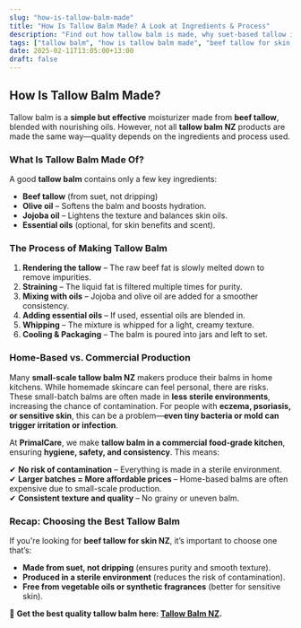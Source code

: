 ```yaml
---
slug: "how-is-tallow-balm-made"
title: "How Is Tallow Balm Made? A Look at Ingredients & Process"
description: "Find out how tallow balm is made, why suet-based tallow is better, and how PrimalCare ensures a safer, more effective product."
tags: ["tallow balm", "how is tallow balm made", "beef tallow for skin NZ"]
date: 2025-02-11T13:05:00+13:00
draft: false
---
```


## How Is Tallow Balm Made?  

Tallow balm is a **simple but effective** moisturizer made from **beef tallow**, blended with nourishing oils. However, not all **tallow balm NZ** products are made the same way—quality depends on the ingredients and process used.  

### What Is Tallow Balm Made Of?  

A good **tallow balm** contains only a few key ingredients:  

- **Beef tallow** (from suet, not dripping)  
- **Olive oil** – Softens the balm and boosts hydration.  
- **Jojoba oil** – Lightens the texture and balances skin oils.  
- **Essential oils** (optional, for skin benefits and scent).  

### The Process of Making Tallow Balm  

1. **Rendering the tallow** – The raw beef fat is slowly melted down to remove impurities.  
2. **Straining** – The liquid fat is filtered multiple times for purity.  
3. **Mixing with oils** – Jojoba and olive oil are added for a smoother consistency.  
4. **Adding essential oils** – If used, essential oils are blended in.  
5. **Whipping** – The mixture is whipped for a light, creamy texture.  
6. **Cooling & Packaging** – The balm is poured into jars and left to set.  

### Home-Based vs. Commercial Production  

Many **small-scale tallow balm NZ** makers produce their balms in home kitchens. While homemade skincare can feel personal, there are risks. These small-batch balms are often made in **less sterile environments**, increasing the chance of contamination. For people with **eczema, psoriasis, or sensitive skin**, this can be a problem—**even tiny bacteria or mold can trigger irritation or infection**.  

At **PrimalCare**, we make **tallow balm in a commercial food-grade kitchen**, ensuring **hygiene, safety, and consistency**. This means:  

✔ **No risk of contamination** – Everything is made in a sterile environment.  
✔ **Larger batches = More affordable prices** – Home-based balms are often expensive due to small-scale production.  
✔ **Consistent texture and quality** – No grainy or uneven balm.  

### Recap: Choosing the Best Tallow Balm  

If you're looking for **beef tallow for skin NZ**, it’s important to choose one that’s:  

- **Made from suet, not dripping** (ensures purity and smooth texture).  
- **Produced in a sterile environment** (reduces the risk of contamination).  
- **Free from vegetable oils or synthetic fragrances** (better for sensitive skin).  

🔗 **Get the best quality tallow balm here: [Tallow Balm NZ](https://primalpantry.co.nz/shop/products/tallow-skin/).**
